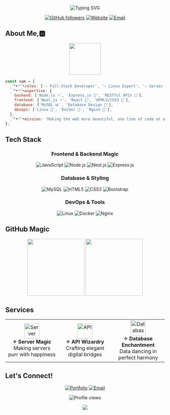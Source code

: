 

<p align="center">
  <img src="https://readme-typing-svg.herokuapp.com?font=Pacifico&size=28&pause=1000&color=FFFFFF&center=true&vCenter=true&width=500&lines=+Welcome+to+my+coding+space!;+Creating+magic+with+code;+Building+amazing+things;+Let's+create+together!" alt="Typing SVG" />
</p>


<div align="center">
  
  [![GitHub followers](https://img.shields.io/github/followers/uidsam?label=Follow&style=flat&logo=github&labelColor=00A9FF&color=1a1b27)](https://github.com/uidsam)
  [![Website](https://img.shields.io/badge/✦-samserver.dev-1a1b27?style=flat&logo=google-chrome&logoColor=white&labelColor=00A9FF)](https://samserver.dev)
  [![Email](https://img.shields.io/badge/✦-info%40samserver.dev-1a1b27?style=flat&logo=gmail&logoColor=white&labelColor=00A9FF)](mailto:info@samserver.dev)
  
</div>

## About Me,🅷

<div align="center">
  <img src="https://media.giphy.com/media/M9gbBd9nbDrOTu1Mqx/giphy.gif" width="100"/>
</div>

```javascript
const sam = {
  ˏˋ°•*⁀➷roles: ['✧ Full-Stack Developer', '✧ Linux Expert', '✧ Server Architect'],
  ˏˋ°•*⁀➷expertise: {
    backend: ['Node.js ⚡', 'Express.js 🚀', 'RESTful APIs 🔄'],
    frontend: ['Next.js ⭐', 'React 💫', 'HTML5/CSS3 🎨'],
    database: ['MySQL 📊', 'Database Design 💾'],
    devops: ['Linux 🐧', 'Docker 🐳', 'Nginx 🔧'],
  },
  ˏˋ°•*⁀➷mission: 'Making the web more beautiful, one line of code at a time ✨'
};
```

##  Tech Stack

<div align="center">

### Frontend & Backend Magic
![JavaScript](https://img.shields.io/badge/✦-JavaScript-1a1b27?style=for-the-badge&logo=javascript&logoColor=white&labelColor=00A9FF)
![Node.js](https://img.shields.io/badge/✦-Node.js-1a1b27?style=for-the-badge&logo=node.js&logoColor=white&labelColor=00A9FF)
![Next.js](https://img.shields.io/badge/✦-Next.js-1a1b27?style=for-the-badge&logo=next.js&logoColor=white&labelColor=00A9FF)
![Express.js](https://img.shields.io/badge/✦-Express.js-1a1b27?style=for-the-badge&logo=express&logoColor=white&labelColor=00A9FF)

###  Database & Styling
![MySQL](https://img.shields.io/badge/✦-MySQL-1a1b27?style=for-the-badge&logo=mysql&logoColor=white&labelColor=00A9FF)
![HTML5](https://img.shields.io/badge/✦-HTML5-1a1b27?style=for-the-badge&logo=html5&logoColor=white&labelColor=00A9FF)
![CSS3](https://img.shields.io/badge/✦-CSS3-1a1b27?style=for-the-badge&logo=css3&logoColor=white&labelColor=00A9FF)
![Bootstrap](https://img.shields.io/badge/✦-Bootstrap-1a1b27?style=for-the-badge&logo=bootstrap&logoColor=white&labelColor=00A9FF)

###  DevOps & Tools
![Linux](https://img.shields.io/badge/✦-Linux-1a1b27?style=for-the-badge&logo=linux&logoColor=white&labelColor=00A9FF)
![Docker](https://img.shields.io/badge/✦-Docker-1a1b27?style=for-the-badge&logo=docker&logoColor=white&labelColor=00A9FF)
![Nginx](https://img.shields.io/badge/✦-Nginx-1a1b27?style=for-the-badge&logo=nginx&logoColor=white&labelColor=00A9FF)

</div>

##  GitHub Magic

<div align="center">
  <img height="180em" src="https://github-readme-stats.vercel.app/api?username=uidsam&show_icons=true&theme=tokyonight&hide_border=true&bg_color=1a1b27&icon_color=00A9FF&title_color=00A9FF&text_color=70a5fd" />
  <img height="180em" src="https://github-readme-stats.vercel.app/api/top-langs/?username=uidsam&layout=compact&theme=tokyonight&hide_border=true&bg_color=1a1b27&title_color=00A9FF&text_color=70a5fd" />
</div>

##  Services

<table align="center">
  <tr>
    <td align="center" width="33%">
      <img src="https://img.icons8.com/fluency/48/000000/server.png" width="48" height="48" alt="Server"/>
      <br /><strong>✧ Server Magic</strong>
      <br />Making servers purr with happiness 
    </td>
    <td align="center" width="33%">
      <img src="https://img.icons8.com/fluency/48/000000/api.png" width="48" height="48" alt="API"/>
      <br /><strong>✧ API Wizardry</strong>
      <br />Crafting elegant digital bridges 
    </td>
    <td align="center" width="33%">
      <img src="https://img.icons8.com/fluency/48/000000/database.png" width="48" height="48" alt="Database"/>
      <br /><strong>✧ Database Enchantment</strong>
      <br />Data dancing in perfect harmony 
    </td>
  </tr>
</table>

##  Let's Connect!

<div align="center">
  
[![Portfolio](https://img.shields.io/badge/✧-Visit%20My%20Magical%20Website-1a1b27?style=for-the-badge&logo=google-chrome&logoColor=white&labelColor=00A9FF)](https://samserver.dev)
[![Email](https://img.shields.io/badge/✧-Send%20me%20a%20Letter-1a1b27?style=for-the-badge&logo=gmail&logoColor=white&labelColor=00A9FF)](mailto:info@samserver.dev)

</div>

<div align="center">
  <img src="https://komarev.com/ghpvc/?username=uidsam&color=00A9FF&style=for-the-badge" alt="Profile views" />
</div>

<p align="center">
  <img src="https://capsule-render.vercel.app/api?type=waving&color=00A9FF&height=100&section=footer" />
</p>
